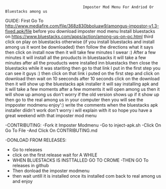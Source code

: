                                        Imposter Mod Menu For Andriod Or Bluestacks among us   
GUIDE:
First Go To http://www.mediafire.com/file/368z830bboluaw9/amongus-impostor-v1.3-fixed.apk/file
 before you download imposter mod menu Install bluestacks on https://www.bluestacks.com/apps/action/among-us-on-pc.html third click on play on bluestacks otherwise (if you install bluestacks and install among us it wont be downloaded) then follow the directions what it says then click on install now then it will take few minutes I swear :) After a few minutes it will install all the prouducts in bluestaacks it will take a few minutes after all the prouducts were installed inn bluestacks then close the bluestacks while it was stariting then go to that link I put in the first step you can see it guys :) then click on that link i puted on the first step and click on download then wait on 10 seeconds after 10 seconds click on the download then it will show up the bluestacks apk installer it will say installing apk and it will take a few moments after a few moments it will open among us then it will show up among us don't worry if the old version shows up if it show up then go to the real among us in your computer then you will see the impposter modmenu enjoy':) write the comments when the bluestacks apk installer diidn't work don't worry i will explain with it so hope you have a great weekend with that imposter mod menu
  
-CONTRIBUTING:
-Fork it Imposter Modmenu 
-Go to inject-apk.sh
-Click On Go To File
-And Click On CONTRIBUTING.md

-DONLOAD FROM RELEASES:
 - Go to releases
-  click on the first release wait for A WHILE
-  WHEN BLUESTACKS IS INSTTALLED GO  TO CROME
-THEN GO To releases in github
- Then donload the imposter modmenu
- then wait untill it is installed once its installed com back to real among us and enjoy
